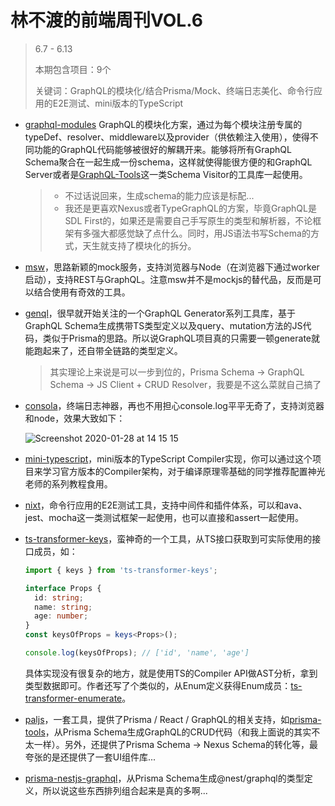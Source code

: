 # 林不渡的前端周刊VOL.6

>6.7 - 6.13
>
>本期包含项目：9个
>
>关键词：GraphQL的模块化/结合Prisma/Mock、终端日志美化、命令行应用的E2E测试、mini版本的TypeScript

- [graphql-modules](https://github.com/Urigo/graphql-modules) GraphQL的模块化方案，通过为每个模块注册专属的typeDef、resolver、middleware以及provider（供依赖注入使用），使得不同功能的GraphQL代码能够被很好的解耦开来。能够将所有GraphQL Schema聚合在一起生成一份schema，这样就使得能很方便的和GraphQL Server或者是[GraphQL-Tools](https://www.graphql-tools.com/)这一类Schema Visitor的工具库一起使用。

  > - 不过话说回来，生成schema的能力应该是标配...
  > - 我还是更喜欢Nexus或者TypeGraphQL的方案，毕竟GraphQL是SDL First的，如果还是需要自己手写原生的类型和解析器，不论框架有多强大都感觉缺了点什么。同时，用JS语法书写Schema的方式，天生就支持了模块化的拆分。

- [msw](https://github.com/mswjs/msw)，思路新颖的mock服务，支持浏览器与Node（在浏览器下通过worker启动），支持REST与GraphQL。注意msw并不是mockjs的替代品，反而是可以结合使用有奇效的工具。

- [genql](https://github.com/remorses/genql)，很早就开始关注的一个GraphQL Generator系列工具库，基于GraphQL Schema生成携带TS类型定义以及query、mutation方法的JS代码，类似于Prisma的思路。所以说GraphQL项目真的只需要一顿generate就能跑起来了，还自带全链路的类型定义。

  > 其实理论上来说是可以一步到位的，Prisma Schema -> GraphQL Schema -> JS Client + CRUD Resolver，我要是不这么菜就自己搞了

- [consola](https://github.com/unjs/consola)，终端日志神器，再也不用担心console.log平平无奇了，支持浏览器和node，效果大致如下：

  ![Screenshot 2020-01-28 at 14 15 15](https://user-images.githubusercontent.com/904724/73267133-af6b2f00-41d8-11ea-9f16-4a8243d19c43.png)

- [mini-typescript](https://github.com/sandersn/mini-typescript)，mini版本的TypeScript Compiler实现，你可以通过这个项目来学习官方版本的Compiler架构，对于编译原理零基础的同学推荐配置神光老师的系列教程食用。

- [nixt](https://github.com/vesln/nixt)，命令行应用的E2E测试工具，支持中间件和插件体系，可以和ava、jest、mocha这一类测试框架一起使用，也可以直接和assert一起使用。

- [ts-transformer-keys](https://github.com/kimamula/ts-transformer-keys)，蛮神奇的一个工具，从TS接口获取到可实际使用的接口成员，如：

  ```typescript
  import { keys } from 'ts-transformer-keys';
  
  interface Props {
    id: string;
    name: string;
    age: number;
  }
  const keysOfProps = keys<Props>();
  
  console.log(keysOfProps); // ['id', 'name', 'age']
  ```

  具体实现没有很复杂的地方，就是使用TS的Compiler API做AST分析，拿到类型数据即可。作者还写了个类似的，从Enum定义获得Enum成员：[ts-transformer-enumerate](https://github.com/kimamula/ts-transformer-enumerate)。

- [paljs](https://github.com/paljs)，一套工具，提供了Prisma / React / GraphQL的相关支持，如[prisma-tools](https://github.com/paljs/prisma-tools)，从Prisma Schema生成GraphQL的CRUD代码（和我上面说的其实不太一样）。另外，还提供了Prisma Schema -> Nexus Schema的转化等，最夸张的是还提供了一套UI组件库...

- [prisma-nestjs-graphql](https://github.com/unlight/prisma-nestjs-graphql)，从Prisma Schema生成@nest/graphql的类型定义，所以说这些东西排列组合起来是真的多啊...